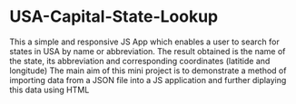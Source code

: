 # USA-Capital-State-Lookup
This a simple and responsive JS App which enables a user to search for states in USA by name or abbreviation. 
The result obtained is the name of the state, its abbreviation and corresponding coordinates (latitide and longitude)
The main aim of this mini project is to demonstrate a method of importing data from a JSON file into a JS application and further 
diplaying this data using HTML
